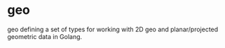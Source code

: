 # geo

geo defining a set of types for working with 2D geo and planar/projected geometric data in Golang.
